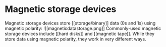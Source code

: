 # Magnetic storage devices
Magnetic storage devices store [[storage/binary]] data (0s and 1s) using magnetic polarity: 
![[magneticdatastorage.png]]
Commonly-used magnetic storage devices include [[hard disks]] and [[magnetic tape]]. While they store data using magnetic polarity, they work in very different ways.
